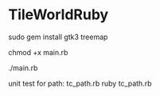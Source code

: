# TileWorldRuby

sudo gem install gtk3 treemap

chmod +x main.rb

./main.rb

unit test for path: tc_path.rb
ruby tc_path.rb
